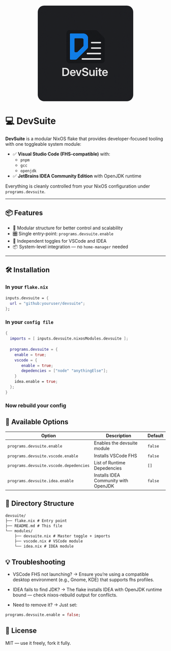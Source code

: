 <p align="center">
  <img src="https://raw.githubusercontent.com/kmdtaufik/devsuite/refs/heads/main/.github/assets/devsuite.png" alt="DevSuite Logo" width="300" style="border-radius: 20px;">
</p>

# 💻 DevSuite

**DevSuite** is a modular NixOS flake that provides developer-focused tooling with one toggleable system module:

- ✅ **Visual Studio Code (FHS-compatible)** with:
  - `pnpm`
  - `gcc`
  - `openjdk`
- ✅ **JetBrains IDEA Community Edition** with OpenJDK runtime

Everything is cleanly controlled from your NixOS configuration under `programs.devsuite`.

---

## 📦 Features

- 📁 Modular structure for better control and scalability
- 🎛️ Single entry-point: `programs.devsuite.enable`
- 🧩 Independent toggles for VSCode and IDEA
- 📦 System-level integration — no `home-manager` needed

---

## 🛠️ Installation

### In your `flake.nix`

```nix
inputs.devsuite = {
  url = "github:youruser/devsuite";
};
```

### In your `config file`

```nix
{
  imports = [ inputs.devsuite.nixosModules.devsuite ];

  programs.devsuite = {
    enable = true;
    vscode = {
       enable = true;
       depedencies = ["node" "anythingElse"];
    }
    idea.enable = true;
  };
}
```

### Now rebuild your config

## 🔧 Available Options

| Option                                 | Description                          | Default |
| -------------------------------------- | ------------------------------------ | ------- |
| `programs.devsuite.enable`             | Enables the devsuite module          | `false` |
| `programs.devsuite.vscode.enable`      | Installs VSCode FHS                  | `false` |
| `programs.devsuite.vscode.depedencies` | List of Runtime Depedencies          | `[]`    |
| `programs.devsuite.idea.enable`        | Installs IDEA Community with OpenJDK | `false` |

## 📂 Directory Structure

```
devsuite/
├── flake.nix # Entry point
├── README.md # This file
└── modules/
    ├── devsuite.nix # Master toggle + imports
    ├── vscode.nix # VSCode module
    └── idea.nix # IDEA module
```

## 💡 Troubleshooting

- VSCode FHS not launching? → Ensure you’re using a compatible desktop environment (e.g., Gnome, KDE) that supports fhs profiles.

- IDEA fails to find JDK? → The flake installs IDEA with OpenJDK runtime bound — check nixos-rebuild output for conflicts.

- Need to remove it? → Just set:

```nix
programs.devsuite.enable = false;
```

## 📜 License

MIT — use it freely, fork it fully.

